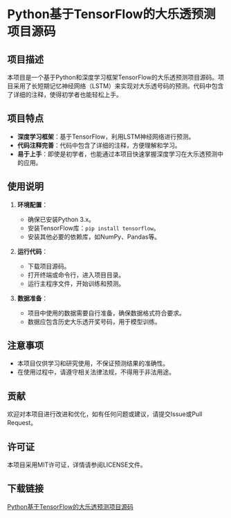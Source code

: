 # Python基于TensorFlow的大乐透预测项目源码

## 项目描述

本项目是一个基于Python和深度学习框架TensorFlow的大乐透预测项目源码。项目采用了长短期记忆神经网络（LSTM）来实现对大乐透号码的预测。代码中包含了详细的注释，使得初学者也能轻松上手。

## 项目特点

- **深度学习框架**：基于TensorFlow，利用LSTM神经网络进行预测。
- **代码注释完善**：代码中包含了详细的注释，方便理解和学习。
- **易于上手**：即使是初学者，也能通过本项目快速掌握深度学习在大乐透预测中的应用。

## 使用说明

1. **环境配置**：
   - 确保已安装Python 3.x。
   - 安装TensorFlow库：`pip install tensorflow`。
   - 安装其他必要的依赖库，如NumPy、Pandas等。

2. **运行代码**：
   - 下载项目源码。
   - 打开终端或命令行，进入项目目录。
   - 运行主程序文件，开始训练和预测。

3. **数据准备**：
   - 项目中使用的数据需要自行准备，确保数据格式符合要求。
   - 数据应包含历史大乐透开奖号码，用于模型训练。

## 注意事项

- 本项目仅供学习和研究使用，不保证预测结果的准确性。
- 在使用过程中，请遵守相关法律法规，不得用于非法用途。

## 贡献

欢迎对本项目进行改进和优化，如有任何问题或建议，请提交Issue或Pull Request。

## 许可证

本项目采用MIT许可证，详情请参阅LICENSE文件。

## 下载链接

[Python基于TensorFlow的大乐透预测项目源码](https://pan.quark.cn/s/63c857e16765)